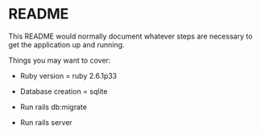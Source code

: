 # README

This README would normally document whatever steps are necessary to get the
application up and running.

Things you may want to cover:

* Ruby version = ruby 2.6.1p33

* Database creation = sqlite

* Run rails db:migrate 

* Run rails server
